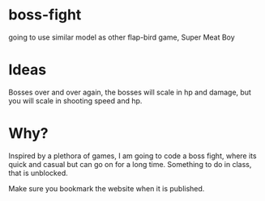 # boss-fight

going to use similar model as other flap-bird game, Super Meat Boy

# Ideas
Bosses over and over again, the bosses will scale in hp and damage, but you will scale in shooting speed and hp.

# Why?

Inspired by a plethora of games, I am going to code a boss fight, where its quick and casual but can go on for a long time. 
Something to do in class, that is unblocked.

Make sure you bookmark the website when it is published.

